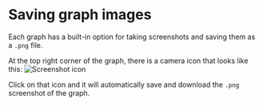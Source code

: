 # Saving graph images

Each graph has a built-in option for taking screenshots and saving 
them as a `.png` file.

At the top right corner of the graph, there is a camera icon 
that looks like this: ![Screenshot icon](camera_icon.png)

Click on that icon and it will automatically save and download 
the `.png` screenshot of the graph.

